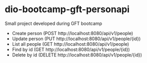 # dio-bootcamp-gft-personapi
Small project developed during GFT bootcamp

- Create person (POST http://localhost:8080/api/v1/people)
- Update person (PUT http://localhost:8080/api/v1/people/{id})
- List all people (GET http://localhost:8080/api/v1/people)
- Find by id (GET http://localhost:8080/api/v1/people/{id})
- Delete by id (DELETE http://localhost:8080/api/v1/people/{id})